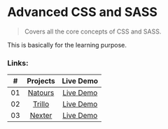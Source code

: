 # Advanced CSS and SASS

> Covers all the core concepts of CSS and SASS.

This is basically for the learning purpose.

### Links:

|  #  |                                        Projects                                        |                                       Live Demo                                        |
| :-: | :------------------------------------------------------------------------------------: | :------------------------------------------------------------------------------------: |
| 01  | [Natours](https://github.com/Rohan-Shakya/advanced-css-and-sass/tree/master/project-1) | [Live Demo](https://rohan-shakya.github.io/advanced-css-and-sass/project-1/index.html) |
| 02  | [Trillo](https://github.com/Rohan-Shakya/advanced-css-and-sass/tree/master/project-2)  | [Live Demo](https://rohan-shakya.github.io/advanced-css-and-sass/project-2/index.html) |
| 03  | [Nexter](https://github.com/Rohan-Shakya/advanced-css-and-sass/tree/master/project-3)  | [Live Demo](https://rohan-shakya.github.io/advanced-css-and-sass/project-3/index.html) |
